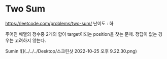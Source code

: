 # Two Sum
https://leetcode.com/problems/two-sum/
난이도 : 하

주어진 배열의 정수중 2개의 합이 target이되는 position을 찾는 문제.
정답이 없는 경우는 고려하지 않는다.

Sumin
![](../../../Desktop/스크린샷 2022-10-25 오후 9.22.30.png)